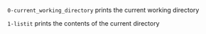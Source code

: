 `0-current_working_directory` prints the current working directory

`1-listit` prints the contents of the current directory